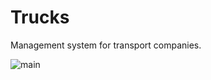 # Trucks
Management system for transport companies.


![main](https://github.com/tikastam/Trucks/assets/79874515/4ec4111b-cd71-406a-b15d-14f24854cc33)
